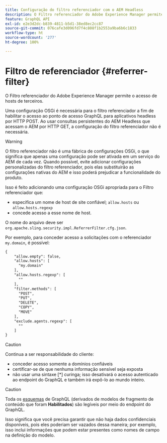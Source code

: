 ```yaml
---
title: Configuração do filtro referenciador com o AEM Headless
description: O Filtro referenciador do Adobe Experience Manager permite o acesso de hosts de terceiros. Uma configuração OSGi para o Filtro referenciador é necessária para habilitar o acesso ao endpoint do GraphQL para aplicativos headless.
feature: GraphQL API
exl-id: e2e3d2dc-b839-4811-b5d1-38ed8ec2cc87
source-git-commit: 076cafe3d096fd7f4c808f1b2553a9ba6b6c1833
workflow-type: ht
source-wordcount: '277'
ht-degree: 100%

---
```


# Filtro de referenciador {#referrer-filter}

O Filtro referenciador do Adobe Experience Manager permite o acesso de hosts de terceiros.

Uma configuração OSGi é necessária para o filtro referenciador a fim de habilitar o acesso ao ponto de acesso GraphQL para aplicativos headless por HTTP POST. Ao usar consultas persistentes do AEM Headless que acessam o AEM por HTTP GET, a configuração do filtro referenciador não é necessária.

>[!WARNING]
> O filtro referenciador não é uma fábrica de configurações OSGi, o que significa que apenas uma configuração pode ser ativada em um serviço do AEM de cada vez. Quando possível, evite adicionar configurações personalizadas do filtro referenciador, pois elas substituirão as configurações nativas do AEM e isso poderá prejudicar a funcionalidade do produto.

Isso é feito adicionando uma configuração OSGi apropriada para o Filtro referenciador que:

* especifica um nome de host de site confiável; `allow.hosts` ou `allow.hosts.regexp`
* concede acesso a esse nome de host.

O nome do arquivo deve ser `org.apache.sling.security.impl.ReferrerFilter.cfg.json`.

Por exemplo, para conceder acesso a solicitações com o referenciador `my.domain`, é possível:

```xml
{
    "allow.empty": false,
    "allow.hosts": [
      "my.domain"
    ],
    "allow.hosts.regexp": [
      ""
    ],
    "filter.methods": [
      "POST",
      "PUT",
      "DELETE",
      "COPY",
      "MOVE"
    ],
    "exclude.agents.regexp": [
      ""
    ]
}
```

>[!CAUTION]
>
>Continua a ser responsabilidade do cliente:
>
>* conceder acesso somente a domínios confiáveis
>* certificar-se de que nenhuma informação sensível seja exposta
>* não usar uma sintaxe [*] curinga; isso desativará o acesso autenticado ao endpoint do GraphQL e também irá expô-lo ao mundo inteiro.


>[!CAUTION]
>
>Toda os [esquemas](#schema-generation) de GraphQL (derivados de modelos de fragmento de conteúdo que foram **Habilitados**) são legíveis por meio do endpoint do GraphQL.
>
>Isso significa que você precisa garantir que não haja dados confidenciais disponíveis, pois eles poderiam ser vazados dessa maneira; por exemplo, isso inclui informações que podem estar presentes como nomes de campo na definição do modelo.
